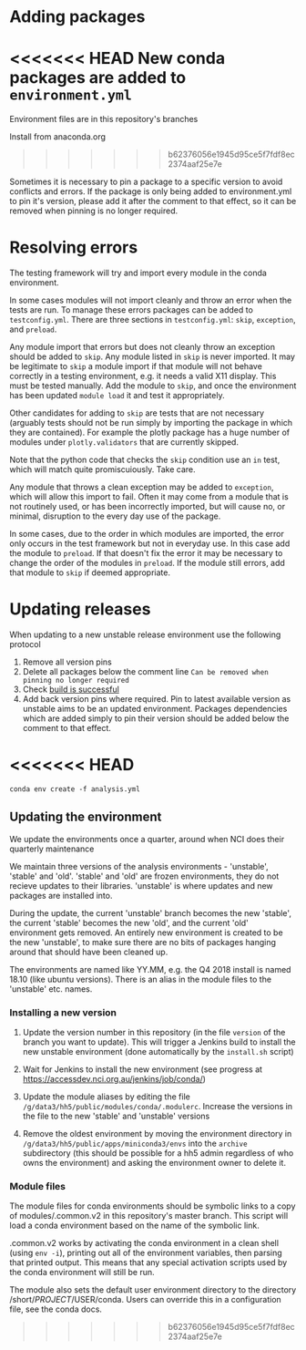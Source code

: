 # Adding packages

<<<<<<< HEAD
New conda packages are added to `environment.yml`
=======
Environment files are in this repository's branches

Install from anaconda.org
>>>>>>> b62376056e1945d95ce5f7fdf8ec2374aaf25e7e

Sometimes it is necessary to pin a package to a specific version to avoid conflicts and errors. If the package is only being added to environment.yml to pin it's version, please add it after the comment to that effect, so it can be removed when pinning is no longer required.

# Resolving errors

The testing framework will try and import every module in the conda environment.

In some cases modules will not import cleanly and throw an error when the tests are run. To manage these errors packages can be added to `testconfig.yml`. There are three sections in `testconfig.yml`: `skip`, `exception`, and `preload`.

Any module import that errors but does not cleanly throw an exception should be added to `skip`. Any module listed in `skip` is never imported. It may be legitimate to `skip` a module import if that module will not behave correctly in a testing environment, e.g. it needs a valid X11 display. This must be tested manually. Add the module to `skip`, and once the environment has been updated `module load` it and test it appropriately.

Other candidates for adding to `skip` are tests that are not necessary (arguably tests should not be run simply by importing the package in which they are contained). For example the plotly package has a huge number of modules under `plotly.validators` that are currently skipped. 

Note that the python code that checks the `skip` condition use an `in` test, which will match quite promiscuiously. Take care.

Any module that throws a clean exception may be added to `exception`, which will allow this import to fail. Often it may come from a module that is not routinely used, or has been incorrectly imported, but will cause no, or minimal, disruption to the every day use of the package.

In some cases, due to the order in which modules are imported, the error only occurs in the test framework but not in everyday use. In this case add the module to `preload`. If that doesn't fix the error it may be necessary to change the order of the modules in `preload`. If the module still errors, add that module to `skip` if deemed appropriate.


# Updating releases

When updating to a new unstable release environment use the following protocol

1. Remove all version pins
2. Delete all packages below the comment line `Can be removed when pinning no longer required`
3. Check [build is successful](https://accessdev.nci.org.au/jenkins/blue/organizations/jenkins/conda%2Fanalysis3-unstable/activity/)
4. Add back version pins where required. Pin to latest available version as unstable aims to be an updated environment. Packages dependencies which are added simply to pin their version should be added below the comment to that effect.

<<<<<<< HEAD
=======
    conda env create -f analysis.yml

## Updating the environment

We update the environments once a quarter, around when NCI does their quarterly maintenance

We maintain three versions of the analysis environments - 'unstable', 'stable' and 'old'. 'stable' and 'old' are frozen environments, they do not recieve updates to their libraries. 'unstable' is where updates and new packages are installed into.

During the update, the current 'unstable' branch becomes the new 'stable', the current 'stable' becomes the new 'old', and the current 'old' environment gets removed. An entirely new environment is created to be the new 'unstable', to make sure there are no bits of packages hanging around that should have been cleaned up.

The environments are named like YY.MM, e.g. the Q4 2018 install is named 18.10 (like ubuntu versions). There is an alias in the module files to the 'unstable' etc. names.

### Installing a new version

1. Update the version number in this repository (in the file `version` of the branch you want to update). This will trigger a Jenkins build to install the new unstable environment (done automatically by the `install.sh` script)

2. Wait for Jenkins to install the new environment (see progress at https://accessdev.nci.org.au/jenkins/job/conda/)

2. Update the module aliases by editing the file `/g/data3/hh5/public/modules/conda/.modulerc`. Increase the versions in the file to the new 'stable' and 'unstable' versions

3. Remove the oldest environment by moving the environment directory in `/g/data3/hh5/public/apps/miniconda3/envs` into the `archive` subdirectory (this should be possible for a hh5 admin regardless of who owns the environment) and asking the environment owner to delete it.

### Module files

The module files for conda environments should be symbolic links to a copy of
modules/.common.v2 in this repository's master branch. This script will load a
conda environment based on the name of the symbolic link.

.common.v2 works by activating the conda environment in a clean shell (using
`env -i`), printing out all of the environment variables, then parsing that
printed output. This means that any special activation scripts used by the
conda environment will still be run.

The module also sets the default user environment directory to the directory
/short/$PROJECT/$USER/conda. Users can override this in a configuration file,
see the conda docs.
>>>>>>> b62376056e1945d95ce5f7fdf8ec2374aaf25e7e
